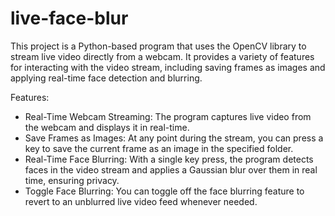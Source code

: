 # live-face-blur
This project is a Python-based program that uses the OpenCV library to stream live video directly from a webcam. It provides a variety of features for interacting with the video stream, including saving frames as images and applying real-time face detection and blurring.

Features:
- Real-Time Webcam Streaming: The program captures live video from the webcam and displays it in real-time.
- Save Frames as Images: At any point during the stream, you can press a key to save the current frame as an image in the specified folder.
- Real-Time Face Blurring: With a single key press, the program detects faces in the video stream and applies a Gaussian blur over them in real time, ensuring privacy.
- Toggle Face Blurring: You can toggle off the face blurring feature to revert to an unblurred live video feed whenever needed.

